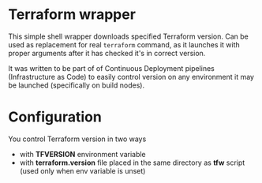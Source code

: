 # Terraform wrapper
This simple shell wrapper downloads specified Terraform version. Can be used as replacement for real ```terraform``` command, as it launches it with proper arguments after it has checked it's in correct version.

It was written to be part of of Continuous Deployment pipelines (Infrastructure as Code) to easily control version on any environment it may be launched (specifically on build nodes).

# Configuration
You control Terraform version in two ways
  * with **TFVERSION** environment variable
  * with **terraform.version** file placed in the same directory as **tfw** script (used only when env variable is unset)
